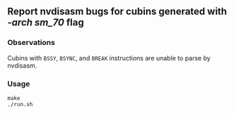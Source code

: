 ## Report nvdisasm bugs for cubins generated with *-arch sm_70* flag

### Observations

Cubins with `BSSY`, `BSYNC`, and `BREAK` instructions are unable to parse by nvdisasm.

### Usage

    make
    ./run.sh
    

